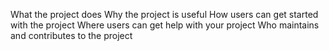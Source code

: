 What the project does
Why the project is useful
How users can get started with the project
Where users can get help with your project
Who maintains and contributes to the project